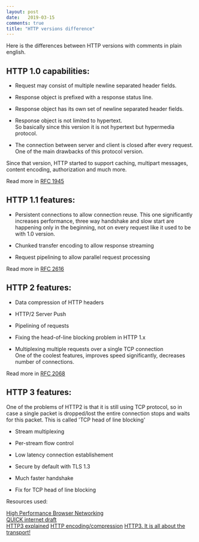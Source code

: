 ```yaml
---
layout: post
date:   2019-03-15
comments: true
title: "HTTP versions difference"
---
```


Here is the differences between HTTP versions with comments in plain english.

## HTTP 1.0 capabilities:  

* Request may consist of multiple newline separated header fields.

* Response object is prefixed with a response status line.

* Response object has its own set of newline separated header fields.

* Response object is not limited to hypertext.  
So basically since this version it is not hypertext but hypermedia protocol.

* The connection between server and client is closed after every request.  
One of the main drawbacks of this protocol version.

Since that version, HTTP started to support caching, multipart messages, content encoding, authorization and much more.

Read more in [RFC 1945](https://tools.ietf.org/html/rfc1945)

## HTTP 1.1 features:

* Persistent connections to allow connection reuse. This one significantly increases performance, three way handshake and slow start are happening only in the beginning, not on every request like it used to be with 1.0 version.

* Chunked transfer encoding to allow response streaming

* Request pipelining to allow parallel request processing


Read more in [RFC 2616](https://www.ietf.org/rfc/rfc2616.txt)

## HTTP 2 features:

* Data compression of HTTP headers

* HTTP/2 Server Push

* Pipelining of requests

* Fixing the head-of-line blocking problem in HTTP 1.x

* Multiplexing multiple requests over a single TCP connection  
One of the coolest features, improves speed significantly, decreases number of connections.

Read more in [RFC 2068](https://tools.ietf.org/html/rfc2068)

## HTTP 3 features:

One of the problems of HTTP2 is that it is still using TCP protocol, so in case a single packet is dropped/lost the entire connection stops and waits for this packet. This is called 'TCP head of line blocking'

* Stream multiplexing

* Per-stream flow control

* Low latency connection establishement

* Secure by default with TLS 1.3

* Much faster handshake

* Fix for TCP head of line blocking


Resources used:

[High Performance Browser Networking](https://hpbn.co)  
[QUICK internet draft](https://quicwg.org/base-drafts/draft-ietf-quic-http.html)  
[HTTP3 explained](https://http3-explained.haxx.se/)
[HTTP encoding/compression](https://en.wikipedia.org/wiki/HTTP_compression)
[HTTP3. It is all about the transport!](https://speakerdeck.com/bitone/3)
